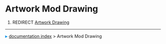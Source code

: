 # Artwork Mod Drawing
1.  REDIRECT [Artwork Drawing](Artwork_Drawing.md)



---
![](images/Right_arrow.png) [documentation index](../README.md) > Artwork Mod Drawing
